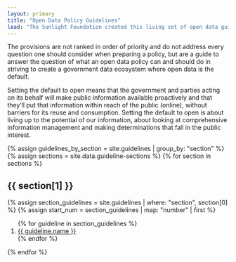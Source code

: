 ```yaml
---
layout: primary
title: "Open Data Policy Guidelines"
lead: "The Sunlight Foundation created this living set of open data guidelines to address: what data should be public, how to make data public, and how to implement policy."
---
```


The provisions are not ranked in order of priority and do not address every question one should consider when preparing a policy, but are a guide to answer the question of what an open data policy can and should do in striving to create a government data ecosystem where open data is the default.

Setting the default to open means that the government and parties acting on its behalf will make public information available proactively and that they’ll put that information within reach of the public (online), without barriers for its reuse and consumption. Setting the default to open is about living up to the potential of our information, about looking at comprehensive information management and making determinations that fall in the public interest.

{% assign guidelines_by_section = site.guidelines | group_by: "section" %}
{% assign sections = site.data.guideline-sections %}
{% for section in sections %}
  <h2>{{ section[1] }}</h2>
  {% assign section_guidelines = site.guidelines | where: "section", section[0] %}
  {% assign start_num = section_guidelines | map: "number" | first %}
  <ol start="{{ start_num }}">
  {% for guideline in section_guidelines %}
    <li><a href="{{ site.baseurl }}{{ guideline.url }}">{{ guideline.name }}</a></li>
  {% endfor %}
  </ol>
{% endfor %}
